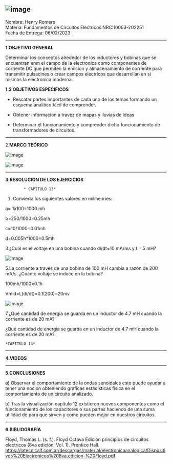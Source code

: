 ![image](https://user-images.githubusercontent.com/116819100/202600463-84a8f18b-6274-4eb5-abe0-1334f3dc985c.png)
----------------------------------------------------------------------------------------------------------------------------------------
Nombre: Henry Romero        
Materia: Fundamentos de Circuitos Electricos NRC:10063-202251  
Fecha de Entrega: 06/02/2023

-------------------------------------------------------------------------------------------------------------------------------------


**1.OBJETIVO GENERAL**

Determinar los conceptos alrededor de los inductores y bobinas que se encuentran enm el campo de la electronica como componentes de corriente DC que permiten la emicion y almacenamiento de corriente para transmitir pulsacines o crear campos electricos que desarrollan en si mismos la electronica moderna.


**1.2 OBJETIVOS ESPECIFICOS**

- Rescatar partes importantes de cada uno de los temas formando un esquema analitico fácil de comprender.

- Obtener informacion a travez de mapas y lluvias de ideas

- Determinar el funcionamiento y comprender dicho funcionamiento de transformadores de circuitos.




-----------------------------------------------------------------------------------------------------------------------------

2.**MARCO TEÓRICO**


![image](https://user-images.githubusercontent.com/116819100/217089001-91fe57f1-2f26-4492-a006-b4d7d853154f.png)


 ![image](https://user-images.githubusercontent.com/116819100/217089032-b08b0209-99f7-488d-be68-a082847078b4.png)

   


--------------------------------------------------

**3.RESOLUCIÓN DE LOS EJERCICIOS**



            * CAPITULO 13*
  
  
 1. Convierta los siguientes valores en milihenries:

a= 1x100=1000 mh

b=250/1000=0.25mh

c=10/1000=0.01mh

d=0.005h*1000=0.5mh

3.¿Cuál es el voltaje en una bobina cuando di/dt=10 mA/ms y L= 5 mH?

![image](https://user-images.githubusercontent.com/116819100/217093876-370c0a3c-bf12-4f60-8d70-54949131645b.png)



5.La corriente a través de una bobina de 100 mH cambia a razón de 200 mA/s. ¿Cuánto voltaje se induce en la bobina?

100mh/1000=0.1h

Vmid=L(di/dt)=0.1(200)=20mv        

![image](https://user-images.githubusercontent.com/116819100/217093912-49a73f66-5b6a-4890-9b18-d17b20f27890.png)



7.¿Qué cantidad de energía se guarda en un inductor de 4.7 mH cuando la corriente es de 20 mA?

¿Qué cantidad de energía se guarda en un inductor de 4.7 mH cuando la corriente es de 20 mA?






















    *CAPITULO 14*
















--------------------------------------------------------------------------------------------------

**4.VIDEOS**










------------------------------------------------------------------------------------------------------
**5.CONCLUSIONES**


a) Observar el comportamiento de la ondas senoidales esto puede ayudar a tener una nocion obteniendo graficas estadisticas fisica en el comportamiento de un circuito analizado.

b) Tras la visualización capitulo 12 existieron nuevos componentes como el funcionamiento de los capacitores o sus partes haciendo de una suma utilidad de para que sirven y como pueden mejor en nuestros circuitos.

-------------------------------------------------------------------------------------------------------
**6.BIBLIOGRAFÍA**

Floyd, Thomas.L. (s. f.). Floyd Octava Edición principios de circuitos electricos (8va edición, Vol. 1). Prentice Hall. https://latecnicalf.com.ar/descargas/material/electronicaanalogica/Dispositivos%20Electronicos%208va.edicion-%20Floyd.pdf
